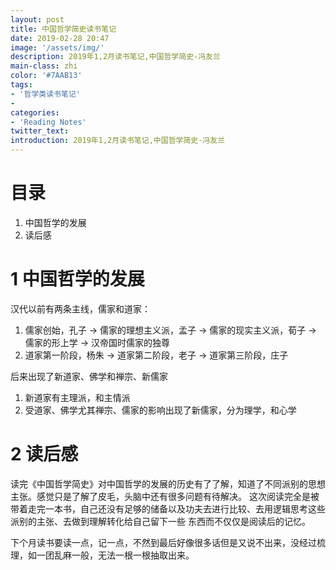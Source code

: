 ```yaml
---
layout: post
title: 中国哲学简史读书笔记
date: 2019-02-28 20:47
image: '/assets/img/'
description: 2019年1,2月读书笔记,中国哲学简史-冯友兰
main-class: zhi
color: '#7AAB13'
tags:
- '哲学类读书笔记'
- 
categories:
- 'Reading Notes'
twitter_text: 
introduction: 2019年1,2月读书笔记,中国哲学简史-冯友兰
---
```


# 目录
1. 中国哲学的发展
2. 读后感

# 1 中国哲学的发展
汉代以前有两条主线，儒家和道家：
1.   儒家创始，孔子 -> 儒家的理想主义派，孟子 -> 儒家的现实主义派，荀子 -> 儒家的形上学 -> 汉帝国时儒家的独尊
2.   道家第一阶段，杨朱 -> 道家第二阶段，老子 -> 道家第三阶段，庄子

后来出现了新道家、佛学和禅宗、新儒家
1. 新道家有主理派，和主情派
2. 受道家、佛学尤其禅宗、儒家的影响出现了新儒家，分为理学，和心学

# 2  读后感
读完《中国哲学简史》对中国哲学的发展的历史有了了解，知道了不同派别的思想主张。感觉只是了解了皮毛，头脑中还有很多问题有待解决。
这次阅读完全是被带着走完一本书，自己还没有足够的储备以及功夫去进行比较、去用逻辑思考这些派别的主张、去做到理解转化给自己留下一些
东西而不仅仅是阅读后的记忆。

下个月读书要读一点，记一点，不然到最后好像很多话但是又说不出来，没经过梳理，如一团乱麻一般，无法一根一根抽取出来。
